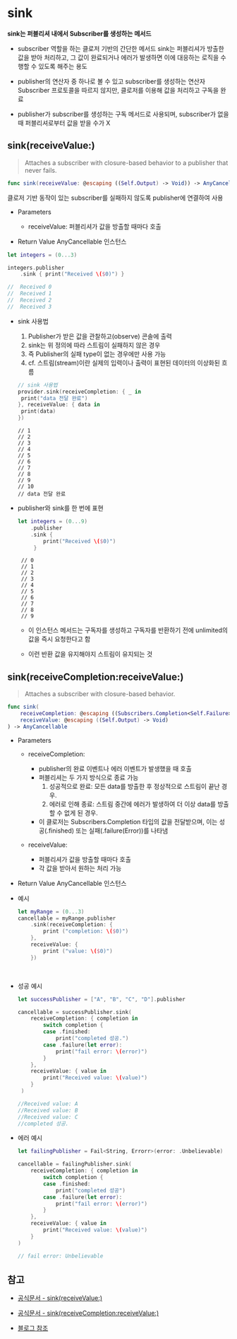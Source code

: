 # sink

**sink는 퍼블리셔 내에서 Subscriber를 생성하는 메서드**

- subscriber 역할을 하는 클로저 기반의 간단한 메서드
  sink는 퍼블리셔가 방출한 값을 받아 처리하고, 그 값이 완료되거나 에러가 발생하면 이에 대응하는 로직을 수행할 수 있도록 해주는 용도
  <br/>

- publisher의 연산자 중 하나로 볼 수 있고 subscriber를 생성하는 연산자
  Subscriber 프로토콜을 따르지 않지만, 클로저를 이용해 값을 처리하고 구독을 완료
  <br/>

- publisher가 subscriber를 생성하는 구독 메서드로 사용되며, subscriber가 없을 때 퍼블리셔로부터 값을 받을 수가 X

## sink(receiveValue:)

> Attaches a subscriber with closure-based behavior to a publisher that never fails.

```swift
func sink(receiveValue: @escaping ((Self.Output) -> Void)) -> AnyCancellable
```

클로저 기반 동작이 있는 subscriber를 실패하지 않도록 publisher에 연결하여 사용

- Parameters

  - receiveValue: 퍼블리셔가 값을 방출할 때마다 호출
    <br/>

- Return Value
  AnyCancellable 인스턴스
  <br/>

```swift
let integers = (0...3)

integers.publisher
    .sink { print("Received \($0)") }

//  Received 0
//  Received 1
//  Received 2
//  Received 3
```

- sink 사용법

  1. Publisher가 받은 값을 관찰하고(observe) 콘솔에 출력
  2. sink는 위 정의에 따라 스트림이 실패하지 않은 경우
  3. 즉 Publisher의 실패 type이 없는 경우에만 사용 가능
  4. cf. 스트림(stream)이란 실제의 입력이나 출력이 표현된 데이터의 이상화된 흐름

  ```swift
  // sink 사용법
  provider.sink(receiveCompletion: { _ in
   print("data 전달 완료")
  }, receiveValue: { data in
   print(data)
  })
  ```

  ```
  // 1
  // 2
  // 3
  // 4
  // 5
  // 6
  // 7
  // 8
  // 9
  // 10
  // data 전달 완료
  ```

- publisher와 sink를 한 번에 표현

  ```swift
  let integers = (0...9)
      .publisher
      .sink {
          print("Received \($0)")
       }
  ```

  ```
   // 0
   // 1
   // 2
   // 3
   // 4
   // 5
   // 6
   // 7
   // 8
   // 9
  ```

  - 이 인스턴스 메서드는 구독자를 생성하고 구독자를 반환하기 전에 unlimited의 값을 즉시 요청한다고 함

  - 이런 반환 값을 유지해야지 스트림이 유지되는 것

## sink(receiveCompletion:receiveValue:)

> Attaches a subscriber with closure-based behavior.

```swift
func sink(
    receiveCompletion: @escaping ((Subscribers.Completion<Self.Failure>) -> Void),
    receiveValue: @escaping ((Self.Output) -> Void)
) -> AnyCancellable
```

- Parameters

  - receiveCompletion:

    - publisher의 완료 이벤트나 에러 이벤트가 발생했을 때 호출
      <br/>
    - 퍼블리셔는 두 가지 방식으로 종료 가능
      1. 성공적으로 완료: 모든 data를 방출한 후 정상적으로 스트림이 끝난 경우.
      2. 에러로 인해 종료: 스트림 중간에 에러가 발생하여 더 이상 data를 방출할 수 없게 된 경우.
         <br/>
    - 이 클로저는 Subscribers.Completion 타입의 값을 전달받으며, 이는 성공(.finished) 또는 실패(.failure(Error))를 나타냄
      <br/>

  - receiveValue:
    - 퍼블리셔가 값을 방출할 때마다 호출
    - 각 값을 받아서 원하는 처리 가능
      <br/>

- Return Value
  AnyCancellable 인스턴스
  <br/>

- 예시
  ```swift
  let myRange = (0...3)
  cancellable = myRange.publisher
      .sink(receiveCompletion: {
          print ("completion: \($0)")
      },
      receiveValue: {
          print ("value: \($0)")
      })
  ```

<br/>

- 성공 예시

  ```swift
  let successPublisher = ["A", "B", "C", "D"].publisher

  cancellable = successPublisher.sink(
      receiveCompletion: { completion in
          switch completion {
          case .finished:
              print("completed 성공.")
          case .failure(let error):
              print("fail error: \(error)")
          }
      },
      receiveValue: { value in
          print("Received value: \(value)")
      }
   )

  //Received value: A
  //Received value: B
  //Received value: C
  //completed 성공.
  ```

- 에러 예시

  ```swift
  let failingPublisher = Fail<String, Errorr>(error: .Unbelievable)

  cancellable = failingPublisher.sink(
      receiveCompletion: { completion in
          switch completion {
          case .finished:
              print("completed 성공")
          case .failure(let error):
              print("fail error: \(error)")
          }
      },
      receiveValue: { value in
          print("Received value: \(value)")
      }
  )

  // fail error: Unbelievable
  ```

## 참고

- [공식문서 - sink(receiveValue:)](https://developer.apple.com/documentation/combine)

- [공식문서 - sink(receiveCompletion:receiveValue:)
  ](<https://developer.apple.com/documentation/combine/publisher/sink(receivecompletion:receivevalue:)>)

- [블로그 참조](https://medium.com/harrythegreat/swift-combine-입문하기-가이드-1-525ccb94af57)
